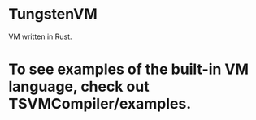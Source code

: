 # TungstenVM
VM written in Rust.

# To see examples of the built-in VM language, check out TSVMCompiler/examples.

